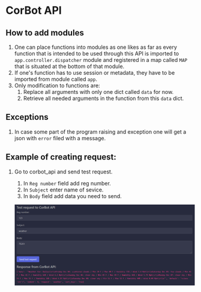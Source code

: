 # CorBot API

## How to add modules

1. One can place functions into modules as one likes as far as every function that is intended to be used through this API is imported to ```app.controller.dispatcher``` module and registered in a map called ```MAP``` that is situated at the bottom of that module.
1. If one's function has to use session or metadata, they have to be imported from module called ```app```.
1. Only modification to functions are:
    1. Replace all arguments with only one dict called ```data``` for now.
    1. Retrieve all needed arguments in the function from this ```data``` dict.

## Exceptions

1. In case some part of the program raising and exception one will get a json with ```error``` filed with a message.

## Example of creating request:
1. Go to corbot_api and send test request.

    1. In `Reg number` field add reg number.
    1. In `Subject` enter name of sevice.
    1. In `Body` field add data you need to send.

    ![alt text](read_me_images/weather.PNG)

